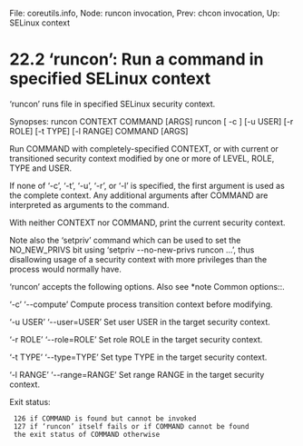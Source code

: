 File: coreutils.info,  Node: runcon invocation,  Prev: chcon invocation,  Up: SELinux context

22.2 ‘runcon’: Run a command in specified SELinux context
=========================================================

‘runcon’ runs file in specified SELinux security context.

   Synopses:
     runcon CONTEXT COMMAND [ARGS]
     runcon [ -c ] [-u USER] [-r ROLE] [-t TYPE] [-l RANGE] COMMAND [ARGS]

   Run COMMAND with completely-specified CONTEXT, or with current or
transitioned security context modified by one or more of LEVEL, ROLE,
TYPE and USER.

   If none of ‘-c’, ‘-t’, ‘-u’, ‘-r’, or ‘-l’ is specified, the first
argument is used as the complete context.  Any additional arguments
after COMMAND are interpreted as arguments to the command.

   With neither CONTEXT nor COMMAND, print the current security context.

   Note also the ‘setpriv’ command which can be used to set the
NO_NEW_PRIVS bit using ‘setpriv --no-new-privs runcon ...’, thus
disallowing usage of a security context with more privileges than the
process would normally have.

   ‘runcon’ accepts the following options.  Also see *note Common
options::.

‘-c’
‘--compute’
     Compute process transition context before modifying.

‘-u USER’
‘--user=USER’
     Set user USER in the target security context.

‘-r ROLE’
‘--role=ROLE’
     Set role ROLE in the target security context.

‘-t TYPE’
‘--type=TYPE’
     Set type TYPE in the target security context.

‘-l RANGE’
‘--range=RANGE’
     Set range RANGE in the target security context.

   Exit status:

     126 if COMMAND is found but cannot be invoked
     127 if ‘runcon’ itself fails or if COMMAND cannot be found
     the exit status of COMMAND otherwise

